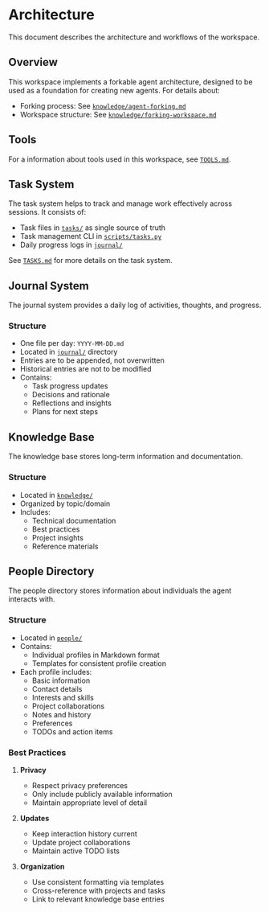 # Architecture

This document describes the architecture and workflows of the workspace.

## Overview

This workspace implements a forkable agent architecture, designed to be used as a foundation for creating new agents. For details about:

- Forking process: See [`knowledge/agent-forking.md`](./knowledge/agent-forking.md)
- Workspace structure: See [`knowledge/forking-workspace.md`](./knowledge/forking-workspace.md)

## Tools

For a information about tools used in this workspace, see [`TOOLS.md`](./TOOLS.md).

## Task System

The task system helps to track and manage work effectively across sessions. It consists of:

- Task files in [`tasks/`](./tasks/) as single source of truth
- Task management CLI in [`scripts/tasks.py`](./scripts/tasks.py)
- Daily progress logs in [`journal/`](./journal/)

See [`TASKS.md`](./TASKS.md) for more details on the task system.

## Journal System

The journal system provides a daily log of activities, thoughts, and progress.

### Structure

- One file per day: `YYYY-MM-DD.md`
- Located in [`journal/`](./journal) directory
- Entries are to be appended, not overwritten
- Historical entries are not to be modified
- Contains:
  - Task progress updates
  - Decisions and rationale
  - Reflections and insights
  - Plans for next steps

## Knowledge Base

The knowledge base stores long-term information and documentation.

### Structure

- Located in [`knowledge/`](./knowledge)
- Organized by topic/domain
- Includes:
  - Technical documentation
  - Best practices
  - Project insights
  - Reference materials

## People Directory

The people directory stores information about individuals the agent interacts with.

### Structure

- Located in [`people/`](./people)
- Contains:
  - Individual profiles in Markdown format
  - Templates for consistent profile creation
- Each profile includes:
  - Basic information
  - Contact details
  - Interests and skills
  - Project collaborations
  - Notes and history
  - Preferences
  - TODOs and action items

### Best Practices

1. **Privacy**

   - Respect privacy preferences
   - Only include publicly available information
   - Maintain appropriate level of detail

2. **Updates**

   - Keep interaction history current
   - Update project collaborations
   - Maintain active TODO lists

3. **Organization**
   - Use consistent formatting via templates
   - Cross-reference with projects and tasks
   - Link to relevant knowledge base entries
